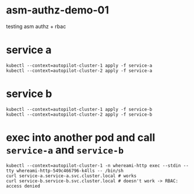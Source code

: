 # asm-authz-demo-01
testing asm authz + rbac 

# service a
```
kubectl --context=autopilot-cluster-1 apply -f service-a
kubectl --context=autopilot-cluster-2 apply -f service-a
```

# service b
```
kubectl --context=autopilot-cluster-1 apply -f service-b
kubectl --context=autopilot-cluster-2 apply -f service-b
```

# exec into another pod and call `service-a` and `service-b`
```
kubectl --context=autopilot-cluster-1 -n whereami-http exec --stdin --tty whereami-http-549c466796-k4lls -- /bin/sh
curl service-a.service-a.svc.cluster.local # works
curl service-b.service-b.svc.cluster.local # doesn't work -> RBAC: access denied
```